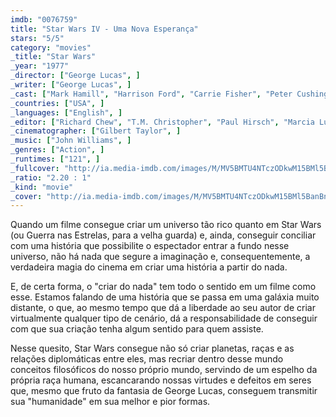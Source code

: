```yaml
---
imdb: "0076759"
title: "Star Wars IV - Uma Nova Esperança"
stars: "5/5"
category: "movies"
_title: "Star Wars"
_year: "1977"
_director: ["George Lucas", ]
_writer: ["George Lucas", ]
_cast: ["Mark Hamill", "Harrison Ford", "Carrie Fisher", "Peter Cushing", "Alec Guinness", "Anthony Daniels", "Kenny Baker", "Peter Mayhew", "David Prowse", ]
_countries: ["USA", ]
_languages: ["English", ]
_editor: ["Richard Chew", "T.M. Christopher", "Paul Hirsch", "Marcia Lucas", "George Lucas", ]
_cinematographer: ["Gilbert Taylor", ]
_music: ["John Williams", ]
_genres: ["Action", ]
_runtimes: ["121", ]
_fullcover: "http://ia.media-imdb.com/images/M/MV5BMTU4NTczODkwM15BMl5BanBnXkFtZTcwMzEyMTIyMw@@.jpg"
_ratio: "2.20 : 1"
_kind: "movie"
_cover: "http://ia.media-imdb.com/images/M/MV5BMTU4NTczODkwM15BMl5BanBnXkFtZTcwMzEyMTIyMw@@._V1._SX92_SY140_.jpg"
---
```

Quando um filme consegue criar um universo tão rico quanto em Star Wars (ou Guerra nas Estrelas, para a velha guarda) e, ainda, conseguir conciliar com uma história que possibilite o espectador entrar a fundo nesse universo, não há nada que segure a imaginação e, consequentemente, a verdadeira magia do cinema em criar uma história a partir do nada.

E, de certa forma, o "criar do nada" tem todo o sentido em um filme como esse. Estamos falando de uma história que se passa em uma galáxia muito distante, o que, ao mesmo tempo que dá a liberdade ao seu autor de criar virtualmente qualquer tipo de cenário, dá a responsabilidade de conseguir com que sua criação tenha algum sentido para quem assiste.

Nesse quesito, Star Wars consegue não só criar planetas, raças e as relações diplomáticas entre eles, mas recriar dentro desse mundo conceitos filosóficos do nosso próprio mundo, servindo de um espelho da própria raça humana, escancarando nossas virtudes e defeitos em seres que, mesmo que fruto da fantasia de George Lucas, conseguem transmitir sua "humanidade" em sua melhor e pior formas.

